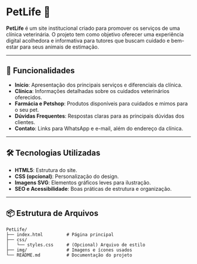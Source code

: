 # PetLife 🌟

**PetLife** é um site institucional criado para promover os serviços de uma clínica veterinária. O projeto tem como objetivo oferecer uma experiência digital acolhedora e informativa para tutores que buscam cuidado e bem-estar para seus animais de estimação.

---

## 🚀 Funcionalidades

- **Início**: Apresentação dos principais serviços e diferenciais da clínica.
- **Clínica**: Informações detalhadas sobre os cuidados veterinários oferecidos.
- **Farmácia e Petshop**: Produtos disponíveis para cuidados e mimos para o seu pet.
- **Dúvidas Frequentes**: Respostas claras para as principais dúvidas dos clientes.
- **Contato**: Links para WhatsApp e e-mail, além do endereço da clínica.

---

## 🛠️ Tecnologias Utilizadas

- **HTML5**: Estrutura do site.
- **CSS (opcional)**: Personalização do design.
- **Imagens SVG**: Elementos gráficos leves para ilustração.
- **SEO e Acessibilidade**: Boas práticas de estrutura e organização.


---

## 📦 Estrutura de Arquivos

```plaintext
PetLife/
├── index.html         # Página principal
├── css/
│   └── styles.css     # (Opcional) Arquivo de estilo
├── img/               # Imagens e ícones usados
└── README.md          # Documentação do projeto
